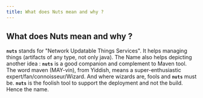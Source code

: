 ```yaml
---
title: What does Nuts mean and why ?
---
```



## What does Nuts mean and why ?
**```nuts```** stands for "Network Updatable Things Services". It helps managing things (artifacts of any type, not only java).
The Name also helps depicting another idea : **```nuts```** is a good companion and complement to Maven tool. 
The word maven (MAY-vin), from Yiddish, means a super-enthusiastic expert/fan/connoisseur/Wizard.
And where wizards are, fools and **```nuts```** must be. 
**```nuts```** is the foolish tool to support the deployment and not the build. 
Hence the name.

